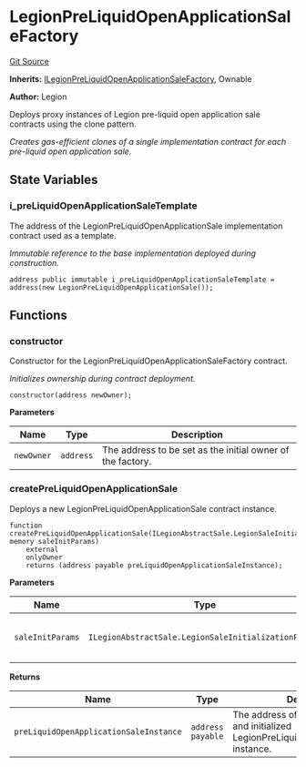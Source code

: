 # LegionPreLiquidOpenApplicationSaleFactory
[Git Source](https://github.com/Legion-Team/legion-protocol-contracts/blob/85d479ea08d148a380138b535ed11768adee16de/src/factories/LegionPreLiquidOpenApplicationSaleFactory.sol)

**Inherits:**
[ILegionPreLiquidOpenApplicationSaleFactory](/src/interfaces/factories/ILegionPreLiquidOpenApplicationSaleFactory.sol/interface.ILegionPreLiquidOpenApplicationSaleFactory.md), Ownable

**Author:**
Legion

Deploys proxy instances of Legion pre-liquid open application sale contracts using the clone pattern.

*Creates gas-efficient clones of a single implementation contract for each pre-liquid open application sale.*


## State Variables
### i_preLiquidOpenApplicationSaleTemplate
The address of the LegionPreLiquidOpenApplicationSale implementation contract used as a template.

*Immutable reference to the base implementation deployed during construction.*


```solidity
address public immutable i_preLiquidOpenApplicationSaleTemplate = address(new LegionPreLiquidOpenApplicationSale());
```


## Functions
### constructor

Constructor for the LegionPreLiquidOpenApplicationSaleFactory contract.

*Initializes ownership during contract deployment.*


```solidity
constructor(address newOwner);
```
**Parameters**

|Name|Type|Description|
|----|----|-----------|
|`newOwner`|`address`|The address to be set as the initial owner of the factory.|


### createPreLiquidOpenApplicationSale

Deploys a new LegionPreLiquidOpenApplicationSale contract instance.


```solidity
function createPreLiquidOpenApplicationSale(ILegionAbstractSale.LegionSaleInitializationParams memory saleInitParams)
    external
    onlyOwner
    returns (address payable preLiquidOpenApplicationSaleInstance);
```
**Parameters**

|Name|Type|Description|
|----|----|-----------|
|`saleInitParams`|`ILegionAbstractSale.LegionSaleInitializationParams`|The Legion sale initialization parameters.|

**Returns**

|Name|Type|Description|
|----|----|-----------|
|`preLiquidOpenApplicationSaleInstance`|`address payable`|The address of the newly deployed and initialized LegionPreLiquidOpenApplicationSale instance.|


